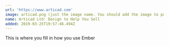 ```yaml
---
url: 'https://www.articad.com'
image: articad.png (just the image name. You should add the image to public/images/users and follow the below instructions)
name: Articad Ltd: Design to Help You Sell
added: 2019-03-25T19:57:46.494Z
---
```

This is where you fill in how you use Ember

